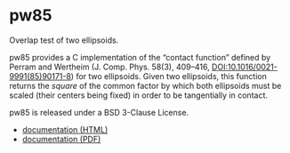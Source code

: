 # pw85

Overlap test of two ellipsoids.

pw85 provides a C implementation of the “contact function” defined by
Perram and Wertheim (J. Comp. Phys. 58(3), 409–416,
[DOI:10.1016/0021-9991(85)90171-8][doi]) for two ellipsoids. Given two
ellipsoids, this function returns the *square* of the common factor by
which both ellipsoids must be scaled (their centers being fixed) in
order to be tangentially in contact.

pw85 is released under a BSD 3-Clause License.

- [documentation (HTML)][htmldoc]
- [documentation (PDF)][pdfdoc]

[doi]: https://doi.org/10.1016/0021-9991(85)90171-8 "Perram and Wertheim (1985)"
[htmldoc]: https://sbrisard.github.io/pw85/ "HTML documentation of the pw85 library"
[pdfdoc]: https://sbrisard.github.io/pw85/_downloads/7f04ad075e7d12a5ca017c9e5549f8f0/pw85.pdf "PDF documentation of the pw85 library"
